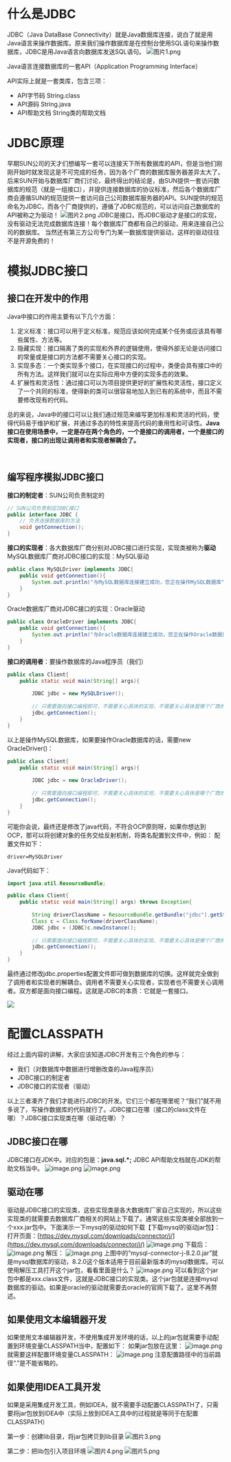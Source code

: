 # 什么是JDBC
JDBC（Java DataBase Connectivity）就是Java数据库连接，说白了就是用Java语言来操作数据库。原来我们操作数据库是在控制台使用SQL语句来操作数据库，JDBC是用Java语言向数据库发送SQL语句。
![图片1.png](https://cdn.nlark.com/yuque/0/2023/png/21376908/1701931262247-009be90f-6a0e-4e63-a1f1-6d6c96df65ce.png#averageHue=%23efe7f7&clientId=ucd4dfa1f-8793-4&from=paste&height=374&id=u7ed5bac8&originHeight=374&originWidth=657&originalType=binary&ratio=1&rotation=0&showTitle=false&size=136883&status=done&style=shadow&taskId=u2ff2f08f-57be-4241-9660-c991fa1d540&title=&width=657)

Java语言连接数据库的一套API（Application Programming Interface）

API实际上就是一套类库，包含三项：

- API字节码 String.class
- API源码     String.java
- API帮助文档  String类的帮助文档



# JDBC原理
早期SUN公司的天才们想编写一套可以连接天下所有数据库的API，但是当他们刚刚开始时就发现这是不可完成的任务，因为各个厂商的数据库服务器差异太大了。后来SUN开始与数据库厂商们讨论，最终得出的结论是，由SUN提供一套访问数据库的规范（就是一组接口），并提供连接数据库的协议标准，然后各个数据库厂商会遵循SUN的规范提供一套访问自己公司数据库服务器的API。SUN提供的规范命名为JDBC，而各个厂商提供的，遵循了JDBC规范的，可以访问自己数据库的API被称之为驱动！
![图片2.png](https://cdn.nlark.com/yuque/0/2023/png/21376908/1701931393355-983a997d-c44c-4a48-b1b0-91b281b5a98b.png#averageHue=%23e9e9e8&clientId=ucd4dfa1f-8793-4&from=paste&height=308&id=u158f2a18&originHeight=308&originWidth=610&originalType=binary&ratio=1&rotation=0&showTitle=false&size=139132&status=done&style=shadow&taskId=u23552590-5180-4cee-9959-f9a4b44c308&title=&width=610)
JDBC是接口，而JDBC驱动才是接口的实现，没有驱动无法完成数据库连接！每个数据库厂商都有自己的驱动，用来连接自己公司的数据库。
当然还有第三方公司专门为某一数据库提供驱动，这样的驱动往往不是开源免费的！


# 模拟JDBC接口
## 接口在开发中的作用
Java中接口的作用主要有以下几个方面：

1.  定义标准：接口可以用于定义标准，规范应该如何完成某个任务或应该具有哪些属性、方法等。 
2.  隐藏实现：接口隔离了类的实现和外界的逻辑使用，使得外部无论是访问接口的常量或是接口的方法都不需要关心接口的实现。 
3.  实现多态：一个类实现多个接口，在实现接口的过程中，类便会具有接口中的所有方法。这样我们就可以在实际应用中方便的实现多态的效果。 
4.  扩展性和灵活性：通过接口可以为项目提供更好的扩展性和灵活性，接口定义了一个共同的标准，使得新的类可以很容易地加入到已有的系统中，而且不需要修改现有的代码。 

总的来说，Java中的接口可以让我们通过规范来编写更加标准和灵活的代码，使得代码易于维护和扩展，并通过多态的特性来提高代码的重用性和可读性。**Java接口在使用场景中，一定是存在两个角色的，一个是接口的调用者，一个是接口的实现者，接口的出现让调用者和实现者解耦合了。**

​    
## 编写程序模拟JDBC接口
**接口的制定者**：SUN公司负责制定的
```java
// SUN公司负责制定JDBC接口
public interface JDBC {
    // 负责连接数据库的方法
    void getConnection();
}
```

**接口的实现者**：各大数据库厂商分别对JDBC接口进行实现，实现类被称为**驱动**
MySQL数据库厂商对JDBC接口的实现：MySQL驱动
```java
public class MySQLDriver implements JDBC{
    public void getConnection(){
        System.out.println("与MySQL数据库连接建立成功，您正在操作MySQL数据库");
    }
}
```
Oracle数据库厂商对JDBC接口的实现：Oracle驱动
```java
public class OracleDriver implements JDBC{
    public void getConnection(){
        System.out.println("与Oracle数据库连接建立成功，您正在操作Oracle数据库");
    }
}
```

**接口的调用者**：要操作数据库的Java程序员（我们）
```java
public class Client{
    public static void main(String[] args){
        
        JDBC jdbc = new MySQLDriver();
        
        // 只需要面向接口编程即可，不需要关心具体的实现，不需要关心具体是哪个厂商的数据库
        jdbc.getConnection();
    }
}
```
以上是操作MySQL数据库，如果要操作Oracle数据库的话，需要new OracleDriver()：
```java
public class Client{
    public static void main(String[] args){
        
        JDBC jdbc = new OracleDriver();
        
        // 只需要面向接口编程即可，不需要关心具体的实现，不需要关心具体是哪个厂商的数据库
        jdbc.getConnection();
    }
}
```
可能你会说，最终还是修改了java代码，不符合OCP原则呀，如果你想达到OCP，那可以将创建对象的任务交给反射机制，将类名配置到文件中，例如：
配置文件如下：
```properties
driver=MySQLDriver
```
Java代码如下：
```java
import java.util.ResourceBundle;

public class Client{
    public static void main(String[] args) throws Exception{
        
        String driverClassName = ResourceBundle.getBundle("jdbc").getString("driver");
        Class c = Class.forName(driverClassName);
        JDBC jdbc = (JDBC)c.newInstance();
        
        // 只需要面向接口编程即可，不需要关心具体的实现，不需要关心具体是哪个厂商的数据库
        jdbc.getConnection();
    }
}
```
最终通过修改jdbc.properties配置文件即可做到数据库的切换。这样就完全做到了调用者和实现者的解耦合。调用者不需要关心实现者，实现者也不需要关心调用者。双方都是面向接口编程。这就是JDBC的本质：它就是一套接口。

![](https://cdn.nlark.com/yuque/0/2023/jpeg/21376908/1692002570088-3338946f-42b3-4174-8910-7e749c31e950.jpeg#averageHue=%23f9f8f8&from=url&id=h2q4g&originHeight=78&originWidth=1400&originalType=binary&ratio=1&rotation=0&showTitle=false&status=done&style=shadow&title=)
# 配置CLASSPATH
经过上面内容的讲解，大家应该知道JDBC开发有三个角色的参与：

- 我们（对数据库中数据进行增删改查的Java程序员）
- JDBC接口的制定者
- JDBC接口的实现者（驱动）

以上三者凑齐了我们才能进行JDBC的开发。它们三个都在哪里呢？“我们”就不用多说了，写操作数据库的代码就行了。JDBC接口在哪（接口的class文件在哪）？JDBC接口实现类在哪（驱动在哪）？


## JDBC接口在哪
JDBC接口在JDK中。对应的包是：**java.sql.*;**
JDBC API帮助文档就在JDK的帮助文档当中。
![image.png](https://cdn.nlark.com/yuque/0/2023/png/21376908/1701939712048-f4487a29-3eb7-494f-b7c0-b72c6c0c03ad.png#averageHue=%23f2f2f2&clientId=u88d51c01-0843-4&from=paste&height=258&id=u2929644e&originHeight=258&originWidth=422&originalType=binary&ratio=1&rotation=0&showTitle=false&size=21472&status=done&style=shadow&taskId=u3924f2fb-b1a5-4961-ae9f-35e5a0fbabb&title=&width=422)
![image.png](https://cdn.nlark.com/yuque/0/2023/png/21376908/1701939824373-e1c98bbf-cc6a-44c0-95b6-d2c3a0ecbf52.png#averageHue=%23434541&clientId=u88d51c01-0843-4&from=paste&height=793&id=u969d5906&originHeight=793&originWidth=473&originalType=binary&ratio=1&rotation=0&showTitle=false&size=29261&status=done&style=shadow&taskId=u2686a26a-bd60-4c00-af46-2beeceb81d7&title=&width=473)


## 驱动在哪
驱动是JDBC接口的实现类，这些实现类是各大数据库厂家自己实现的，所以这些实现类的就需要去数据库厂商相关的网站上下载了。通常这些实现类被全部放到一个xxx.jar包中。下面演示一下mysql的驱动如何下载【下载mysql的驱动jar包】：
打开页面：[https://dev.mysql.com/downloads/connector/j/](https://dev.mysql.com/downloads/connector/j/)
![image.png](https://cdn.nlark.com/yuque/0/2023/png/21376908/1701940874635-9b10510f-2f00-4b7e-9b35-36425eaa9457.png#averageHue=%23e2c193&clientId=u88d51c01-0843-4&from=paste&height=839&id=u969fd07e&originHeight=839&originWidth=1118&originalType=binary&ratio=1&rotation=0&showTitle=false&size=85771&status=done&style=shadow&taskId=u4544a600-db3b-4560-a3d2-9dc9cad3730&title=&width=1118)
下载后：
![image.png](https://cdn.nlark.com/yuque/0/2023/png/21376908/1701940923947-24cc167c-8fc4-4afa-92fd-9fab33ab6226.png#averageHue=%23fbfaf8&clientId=u88d51c01-0843-4&from=paste&height=46&id=u84c583c0&originHeight=46&originWidth=255&originalType=binary&ratio=1&rotation=0&showTitle=false&size=1871&status=done&style=none&taskId=ub85fd9f4-77df-4219-8ae1-9ec14c6d3ab&title=&width=255)
解压：
![image.png](https://cdn.nlark.com/yuque/0/2023/png/21376908/1701940961500-9a610263-604c-4001-9020-98151a6bfc99.png#averageHue=%23fbf5f3&clientId=u88d51c01-0843-4&from=paste&height=196&id=u4a9d485d&originHeight=196&originWidth=239&originalType=binary&ratio=1&rotation=0&showTitle=false&size=6234&status=done&style=shadow&taskId=u189b1d51-0178-4527-acad-26b527a382c&title=&width=239)
上图中的“mysql-connector-j-8.2.0.jar”就是mysql数据库的驱动，8.2.0这个版本适用于目前最新版本的mysql数据库。可以使用解压工具打开这个jar包，看看里面是什么？
![image.png](https://cdn.nlark.com/yuque/0/2023/png/21376908/1701941060668-654b02a2-956a-4765-87be-8be10997ce0a.png#averageHue=%23f9f4f1&clientId=u88d51c01-0843-4&from=paste&height=581&id=u4969b92c&originHeight=581&originWidth=451&originalType=binary&ratio=1&rotation=0&showTitle=false&size=25066&status=done&style=shadow&taskId=u4276fdb4-72f6-497c-9a1b-73c4c2a7b57&title=&width=451)
可以看到这个jar包中都是xxx.class文件，这就是JDBC接口的实现类。这个jar包就是连接mysql数据库的驱动。如果是oracle的驱动就需要去oracle的官网下载了。这里不再赘述。


## 如果使用文本编辑器开发
如果使用文本编辑器开发，不使用集成开发环境的话，以上的jar包就需要手动配置到环境变量CLASSPATH当中，配置如下：
如果jar包放在这里：
![image.png](https://cdn.nlark.com/yuque/0/2023/png/21376908/1701941355365-9101c03a-7016-463c-8860-f6cc41745553.png#averageHue=%23faf9f8&clientId=u88d51c01-0843-4&from=paste&height=264&id=ufa86982d&originHeight=264&originWidth=346&originalType=binary&ratio=1&rotation=0&showTitle=false&size=13160&status=done&style=shadow&taskId=uca5f8530-035e-49c4-ba75-c8c6eb426c4&title=&width=346)
就需要这样配置环境变量CLASSPATH：
![image.png](https://cdn.nlark.com/yuque/0/2023/png/21376908/1701941302115-b531f7d3-3a17-487e-a3fe-7168e4022d40.png#averageHue=%23f0efee&clientId=u88d51c01-0843-4&from=paste&height=177&id=u9af25ce2&originHeight=177&originWidth=651&originalType=binary&ratio=1&rotation=0&showTitle=false&size=8674&status=done&style=shadow&taskId=u1612016b-7741-45d3-bb17-43d00f24f94&title=&width=651)
注意配置路径中的当前路径“.”是不能省略的。


## 如果使用IDEA工具开发
如果是采用集成开发工具，例如IDEA，就不需要手动配置CLASSPATH了，只需要将jar包放到IDEA中（实际上放到IDEA工具中的过程就是等同于在配置CLASSPATH）

第一步：创建lib目录，将jar包拷贝到lib目录
![图片3.png](https://cdn.nlark.com/yuque/0/2023/png/21376908/1701941544921-ebd72cf1-b7b1-4474-9044-5d5061e2cb16.png#averageHue=%23ebcca0&clientId=u88d51c01-0843-4&from=paste&height=140&id=ud0a37617&originHeight=140&originWidth=589&originalType=binary&ratio=1&rotation=0&showTitle=false&size=9818&status=done&style=shadow&taskId=u5cb4ad6c-346a-4cd4-b40a-8ecf431c14b&title=&width=589)

第二步：把lib包引入项目环境
![图片4.png](https://cdn.nlark.com/yuque/0/2023/png/21376908/1701941611962-8afef1cb-645e-4ae2-9c3b-63f374574806.png#averageHue=%23f1f1f1&clientId=u88d51c01-0843-4&from=paste&height=1326&id=u0dd3b46c&originHeight=1326&originWidth=2163&originalType=binary&ratio=1&rotation=0&showTitle=false&size=142476&status=done&style=shadow&taskId=ue03efd37-32eb-49c7-9420-92fae56ef8b&title=&width=2163)
![图片5.png](https://cdn.nlark.com/yuque/0/2023/png/21376908/1701941622028-54dee69e-3879-439a-a877-a994eea2ba26.png#averageHue=%23f5f2f1&clientId=u88d51c01-0843-4&from=paste&height=420&id=u1bf9c766&originHeight=420&originWidth=1104&originalType=binary&ratio=1&rotation=0&showTitle=false&size=22625&status=done&style=none&taskId=u5d922472-2932-4659-a9bb-a326a7bbb67&title=&width=1104)

